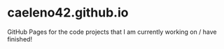 # caeleno42.github.io

GitHub Pages for the code projects that I am currently working on / have finished!
